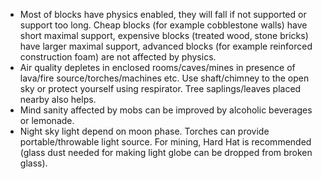 * Most of blocks have physics enabled, they will fall if not supported or support too long.
Cheap blocks (for example cobblestone walls) have short maximal support, expensive blocks (treated wood, stone bricks) have larger maximal support, advanced blocks (for example reinforced construction foam) are not affected by physics.
* Air quality depletes in enclosed rooms/caves/mines in presence of lava/fire source/torches/machines etc. Use shaft/chimney to the open sky or protect yourself using respirator. Tree saplings/leaves placed nearby also helps.
* Mind sanity affected by mobs can be improved by alcoholic beverages or lemonade.
* Night sky light depend on moon phase. Torches can provide portable/throwable light source. For mining, Hard Hat is recommended (glass dust needed for making light globe can be dropped from broken glass).
